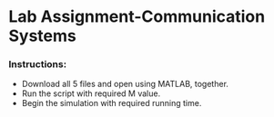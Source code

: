 
<h1>Lab Assignment-Communication Systems</h1>
<h3>Instructions:</h3>
<ul>
  <li>Download all 5 files and open using MATLAB, together.</li>
  <li>Run the script with required M value.</li>
  <li>Begin the simulation with required running time.</li>
</ul>
